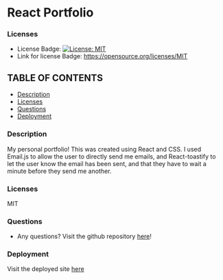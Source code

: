 # React Portfolio

### Licenses
* License Badge: [![License: MIT](https://img.shields.io/badge/License-MIT-yellow.svg)](https://opensource.org/licenses/MIT)
* Link for license Badge: https://opensource.org/licenses/MIT

## TABLE OF CONTENTS
* [Description](#description)
* [Licenses](#licenses)
* [Questions](#questions)
* [Deployment](#deployment)

### Description
My personal portfolio! This was created using React and CSS. I used Email.js to allow the user to directly send me emails, and React-toastify to let the user know the email has been sent, and that they have to wait a minute before they send me another.



### Licenses
MIT

### Questions
* Any questions? Visit the github repository [here](https://github.com/Kenny4297/React-Portfolio)!

### Deployment
Visit the deployed site [here](https://kenny4297.github.io/React-Portfolio/)
